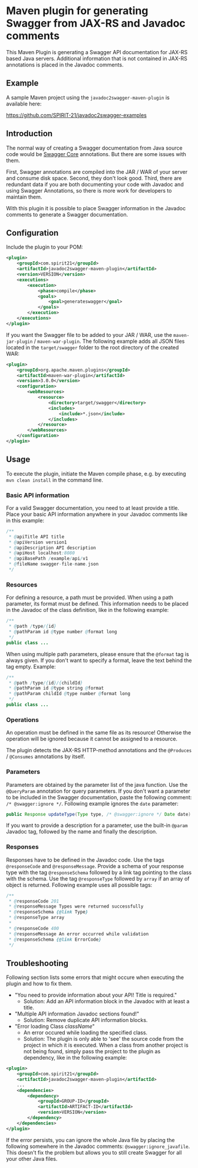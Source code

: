 # Maven plugin for generating Swagger from JAX-RS and Javadoc comments
This Maven Plugin is generating a Swagger API documentation for JAX-RS based Java servers. Additional information that is not contained in JAX-RS annotations is placed in the Javadoc comments.

## Example
A sample Maven project using the `javadoc2swagger-maven-plugin` is available here:

https://github.com/SPIRIT-21/javadoc2swagger-examples

## Introduction
The normal way of creating a Swagger documentation from Java source code would be <a href="https://github.com/swagger-api/swagger-core">Swagger Core</a> annotations. But there are some issues with them.

First, Swagger annotations are compiled into the JAR / WAR of your server and consume disk space. Second, they don't look good. Third, there are redundant data if you are both documenting your code with Javadoc and using Swagger Annotations, so there is more work for developers to maintain them.

With this plugin it is possible to place Swagger information in the Javadoc comments to generate a Swagger documentation.

## Configuration
Include the plugin to your POM:
```xml
<plugin>
	<groupId>com.spirit21</groupId>
	<artifactId>javadoc2swagger-maven-plugin</artifactId>
	<version>VERSION</version>
	<executions>
		<execution>
			<phase>compile</phase>
			<goals>
				<goal>generateswagger</goal>
			</goals>
		</execution>
	</executions>
</plugin>
```

If you want the Swagger file to be added to your JAR / WAR, use the `maven-jar-plugin` / `maven-war-plugin`. The following example adds all JSON files located in the `target/swagger` folder to the root directory of the created WAR:

```xml
<plugin>
	<groupId>org.apache.maven.plugins</groupId>
	<artifactId>maven-war-plugin</artifactId>
	<version>3.0.0</version>
	<configuration>
		<webResources>
			<resource>
				<directory>target/swagger</directory>
				<includes>
					<include>*.json</include>
				</includes>
			</resource>
		</webResources>
	</configuration>
</plugin>
```
	
## Usage
To execute the plugin, initiate the Maven compile phase, e.g. by executing `mvn clean install` in the command line.

### Basic API information
For a valid Swagger documentation, you need to at least provide a title. Place your basic API information anywhere in your Javadoc comments like in this example:

```java
/**
 * @apiTitle API title
 * @apiVersion version1
 * @apiDescription API description
 * @apiHost localhost:8080
 * @apiBasePath /example/api/v1
 * @fileName swagger-file-name.json
 */
```

### Resources
For defining a resource, a path must be provided. When using a path parameter, its format must be defined. This information needs to be placed in the Javadoc of the class definition, like in the following example:

```java
/**
 * @path /type/{id}
 * @pathParam id @type number @format long
 */
public class ...
```

When using multiple path parameters, please ensure that the `@format` tag is always given. If you don't want to specify a format, leave the text behind the tag empty. Example:

```java
/**
 * @path /type/{id}/{childId}
 * @pathParam id @type string @format
 * @pathParam childId @type number @format long
 */
public class ...
```
	
### Operations
An operation must be defined in the same file as its resource! Otherwise the operation will be ignored because it cannot be assigned to a resource.

The plugin detects the JAX-RS HTTP-method annotations and the `@Produces` / `@Consumes` annotations by itself.

### Parameters
Parameters are obtained by the parameter list of the java function. Use the `@QueryParam` annotation for query parameters. If you don't want a parameter to be included in the Swagger documentation, paste the following comment: `/* @swagger:ignore */`. Following example ignores the `date` parameter:

```java
public Response updateType(Type type, /* @swagger:ignore */ Date date) { ...
```
	
If you want to provide a description for a parameter, use the built-in `@param` Javadoc tag, followed by the name and finally the description.

### Responses
Responses have to be defined in the Javadoc code. Use the tags `@responseCode` and `@responseMessage`. Provide a schema of your response type with the tag `@responseSchema` followed by a link tag pointing to the class with the schema. Use the tag `@responseType` followed by `array` if an array of object is returned. Following example uses all possible tags:

```java
/**
 * @responseCode 201
 * @responseMessage Types were returned successfully
 * @responseSchema {@link Type}
 * @responseType array
 * 
 * @responseCode 400
 * @responseMessage An error occurred while validation
 * @responseSchema {@link ErrorCode}
 */
```

## Troubleshooting
Following section lists some errors that might occure when executing the plugin and how to fix them.

* "You need to provide information about your API! Title is required."
  * Solution: Add an API information block in the Javadoc with at least a title.
* "Multiple API information Javadoc sections found!"
  * Solution: Remove duplicate API information blocks.
* "Error loading Class *className*"
  * An error occured while loading the specified class.
  * Solution: The plugin is only able to 'see' the source code from the project in which it is executed. When a class from another project is not being found, simply pass the project to the plugin as dependency, like in the following example:
  
```xml
<plugin>
	<groupId>com.spirit21</groupId>
	<artifactId>javadoc2swagger-maven-plugin</artifactId>
	...
	<dependencies>
		<dependency>
			<groupId>GROUP-ID</groupId>
			<artifactId>ARTIFACT-ID</artifactId>
			<version>VERSION</version>
		</dependency>
	</dependencies>
</plugin>
```
If the error persists, you can ignore the whole Java file by placing the following somewhere in the Javadoc comments: `@swagger:ignore_javafile`. This doesn't fix the problem but allows you to still create Swagger for all your other Java files.
